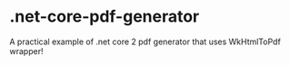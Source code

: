 # .net-core-pdf-generator
A practical example of .net core 2 pdf generator that uses WkHtmlToPdf wrapper!
